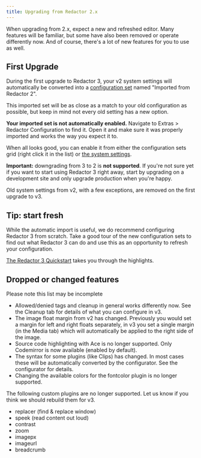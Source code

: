 ```yaml
---
title: Upgrading from Redactor 2.x
---
```


When upgrading from 2.x, expect a new and refreshed editor. Many features will be familiar, but some have also been removed or operate differently now. And of course, there's a lot of new features for you to use as well.

## First Upgrade

During the first upgrade to Redactor 3, your v2 system settings will automatically be converted into a [configuration set](../Configuration_Sets) named "Imported from Redactor 2". 

This imported set will be as close as a match to your old configuration as possible, but keep in mind not every old setting has a new option. 

**Your imported set is not automatically enabled.** Navigate to Extras > Redactor Configuration to find it. Open it and make sure it was properly imported and works the way you expect it to. 

When all looks good, you can enable it from either the configuration sets grid (right click it in the list) or [the system settings](../Usage/Content).

**Important:** downgrading from 3 to 2 is **not supported**. If you're not sure yet if you want to start using Redactor 3 right away, start by upgrading on a development site and only upgrade production when you're happy. 

Old system settings from v2, with a few exceptions, are removed on the first upgrade to v3.

## Tip: start fresh

While the automatic import is useful, we do recommend configuring Redactor 3 from scratch. Take a good tour of the new configuration sets to find out what Redactor 3 can do and use this as an opportunity to refresh your configuration.

[The Redactor 3 Quickstart](../Quickstart) takes you through the highlights.

## Dropped or changed features

Please note this list may be incomplete

- Allowed/denied tags and cleanup in general works differently now. See the Cleanup tab for details of what you can configure in v3.
- The image float margin from v2 has changed. Previously you would set a margin for left and right floats separately, in v3 you set a single margin (in the Media tab) which will automatically be applied to the right side of the image.
- Source code highlighting with Ace is no longer supported. Only Codemirror is now available (enabled by default).
- The syntax for some plugins (like Clips) has changed. In most cases these will be automatically converted by the configurator. See the configurator for details.
- Changing the available colors for the fontcolor plugin is no longer supported.

The following custom plugins are no longer supported. Let us know if you think we should rebuild them for v3.

- replacer (find & replace window)
- speek (read content out loud)
- contrast
- zoom
- imagepx
- imageurl
- breadcrumb
